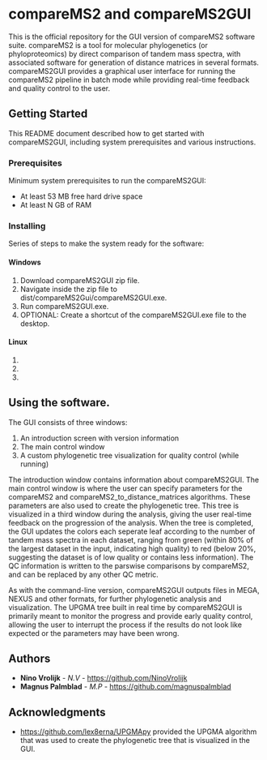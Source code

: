 # compareMS2 and compareMS2GUI

This is the official repository for the GUI version of compareMS2 software suite. compareMS2 is a tool for molecular phylogenetics (or phyloproteomics) by direct comparison of tandem mass spectra, with associated software for generation of distance matrices in several formats. compareMS2GUI provides a graphical user interface for running the compareMS2 pipeline in batch mode while providing real-time feedback and quality control to the user.

## Getting Started

This README document described how to get started with compareMS2GUI, including system prerequisites and various instructions.

### Prerequisites
Minimum system prerequisites to run the compareMS2GUI:

* At least 53 MB free hard drive space
* At least N GB of RAM

### Installing
Series of steps to make the system ready for the software:

#### Windows
1. Download compareMS2GUI zip file.
2. Navigate inside the zip file to dist/compareMS2Gui/compareMS2GUI.exe.
3. Run compareMS2GUI.exe.
4. OPTIONAL: Create a shortcut of the compareMS2GUI.exe file to the desktop. 

#### Linux
1.
2.
3.

## Using the software.
The GUI consists of three windows:

1. An introduction screen with version information
2. The main control window
3. A custom phylogenetic tree visualization for quality control (while running)

The introduction window contains information about compareMS2GUI. The main control window is where the user can specify parameters for the compareMS2 and compareMS2_to_distance_matrices algorithms. These parameters are also used to create the phylogenetic tree. This tree is visualized in a third window during the analysis, giving the user real-time feedback on the progression of the analysis. When the tree is completed, the GUI updates the colors each seperate leaf according to the number of tandem mass spectra in each dataset, ranging from green (within 80% of the largest dataset in the input, indicating high quality) to red (below 20%, suggesting the dataset is of low quality or contains less information). The QC information is written to the parswise comparisons by compareMS2, and can be replaced by any other QC metric.

As with the command-line version, compareMS2GUI outputs files in MEGA, NEXUS and other formats, for further phylogenetic analysis and visualization. The UPGMA tree built in real time by compareMS2GUI is primarily meant to monitor the progress and provide early quality control, allowing the user to interrupt the process if the results do not look like expected or the parameters may have been wrong.


## Authors

* **Nino Vrolijk** - *N.V* - https://github.com/NinoVrolijk
* **Magnus Palmblad** - *M.P* - https://github.com/magnuspalmblad

## Acknowledgments

* https://github.com/lex8erna/UPGMApy provided the UPGMA algorithm that was used to create the phylogenetic tree that is visualized in the GUI.
